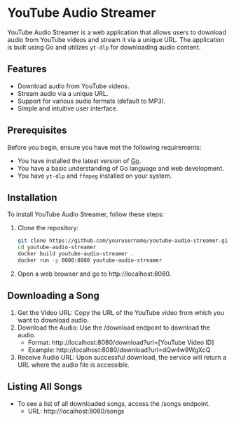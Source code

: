 # YouTube Audio Streamer

YouTube Audio Streamer is a web application that allows users to download audio from YouTube videos and stream it via a unique URL. The application is built using Go and utilizes `yt-dlp` for downloading audio content.

## Features

- Download audio from YouTube videos.
- Stream audio via a unique URL.
- Support for various audio formats (default to MP3).
- Simple and intuitive user interface.

## Prerequisites

Before you begin, ensure you have met the following requirements:

- You have installed the latest version of [Go](https://golang.org/dl/).
- You have a basic understanding of Go language and web development.
- You have `yt-dlp` and `ffmpeg` installed on your system.

## Installation

To install YouTube Audio Streamer, follow these steps:

1. Clone the repository:

   ```bash
   git clone https://github.com/yourusername/youtube-audio-streamer.git
   cd youtube-audio-streamer
   docker build youtube-audio-streamer .
   docker run -p 8080:8080 youtube-audio-streamer
   ```
2. Open a web browser and go to http://localhost:8080.

## Downloading a Song
1. Get the Video URL: Copy the URL of the YouTube video from which you want to download audio.
2. Download the Audio: Use the /download endpoint to download the audio.
   - Format: http://localhost:8080/download?url=[YouTube Video ID] 
   - Example: http://localhost:8080/download?url=dQw4w9WgXcQ
3. Receive Audio URL: Upon successful download, the service will return a URL where the audio file is accessible.

## Listing All Songs
- To see a list of all downloaded songs, access the /songs endpoint.
   - URL: http://localhost:8080/songs
